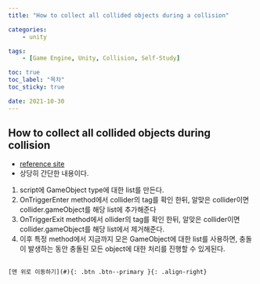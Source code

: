 ```yaml
---
title: "How to collect all collided objects during a collision"

categories:
    - unity

tags:
    - [Game Engine, Unity, Collision, Self-Study]

toc: true
toc_label: "목차"
toc_sticky: true

date: 2021-10-30
---
```


## How to collect all collided objects during collision
- [reference site](https://answers.unity.com/questions/903780/how-do-i-get-list-of-all-objects-touching-during-a.html)
- 상당히 간단한 내용이다.
1. script에 GameObject type에 대한 list를 만든다.
2. OnTriggerEnter method에서 collider의 tag를 확인 한뒤, 알맞은 collider이면 collider.gameObject를 해당 list에 추가해준다
3. OnTriggerExit method에서 ollider의 tag를 확인 한뒤, 알맞은 collider이면 collider.gameObject를 해당 list에서 제거해준다.
4. 이후 특정 method에서 지금까지 모은 GameObject에 대한 list를 사용하면, 충돌이 발생하는 동안 충돌된 모든 object에 대한 처리를 진행할 수 있게된다. 


```

[맨 위로 이동하기](#){: .btn .btn--primary }{: .align-right}